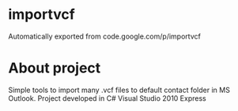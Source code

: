 # importvcf
Automatically exported from code.google.com/p/importvcf

# About project
Simple tools to import many .vcf files to default contact folder in MS Outlook. Project developed in C# Visual Studio 2010 Express
